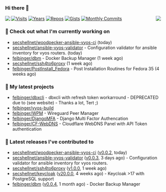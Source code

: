 ### Hi there 👋

<img align="left" src="https://github-readme-stats.vercel.app/api?username=felbinger&theme=dark">
<img align="right" src="https://github-readme-stats.vercel.app/api/top-langs/?username=felbinger&theme=dark">

[![Visits](https://badges.pufler.dev/visits/felbinger/felbinger?style=flat-square&color=black&logo=github)](https://github.com/felbinger)
[![Years](https://badges.pufler.dev/years/felbinger?style=flat-square&color=black&logo=github)](https://github.com/felbinger)
[![Repos](https://badges.pufler.dev/repos/felbinger?style=flat-square&color=black&logo=github)](https://github.com/felbinger?tab=repositories)
[![Gists](https://badges.pufler.dev/gists/felbinger?style=flat-square&color=black&logo=github)](https://gist.github.com/felbinger)
[![Monthly Commits](https://badges.pufler.dev/commits/monthly/felbinger?style=flat-square&color=black&logo=github)](https://github.com/felbinger)

### :construction_worker: Check out what I'm currently working on

- [secshellnet/woodpecker-ansible-vyos-ci](https://github.com/secshellnet/woodpecker-ansible-vyos-ci) (today)
- [secshellnet/ansible-vyos-validator](https://github.com/secshellnet/ansible-vyos-validator) - Configuration validator for ansible inventory for vyos routers. (today)
- [felbinger/dbm](https://github.com/felbinger/dbm) - Docker Backup Manager (1 week ago)
- [secshellnet/ssh4to6proxy](https://github.com/secshellnet/ssh4to6proxy) (1 week ago)
- [felbinger/PostInstall_Fedora](https://github.com/felbinger/PostInstall_Fedora) - Post Installation Routines for Fedora 35 (4 weeks ago)

### :seedling: My latest projects

- [felbinger/dbxcli](https://github.com/felbinger/dbxcli) - dbxcli with refresh token workarround - DEPRECATED due to (see website) - Thanks a lot, Tert ;)
- [felbinger/vyos-build](https://github.com/felbinger/vyos-build)
- [felbinger/WPM](https://github.com/felbinger/WPM) - Wireguard Peer Manager
- [felbinger/DjangoMFA](https://github.com/felbinger/DjangoMFA) - Django Multi Factor Authencation
- [felbinger/CF-WebDNS](https://github.com/felbinger/CF-WebDNS) - Cloudflare WebDNS Panel with API Token authentication

### :telescope: Latest releases I've contributed to

- [secshellnet/woodpecker-ansible-vyos-ci](https://github.com/secshellnet/woodpecker-ansible-vyos-ci) ([v0.0.2](https://github.com/secshellnet/woodpecker-ansible-vyos-ci/releases/tag/v0.0.2), today)
- [secshellnet/ansible-vyos-validator](https://github.com/secshellnet/ansible-vyos-validator) ([v0.0.3](https://github.com/secshellnet/ansible-vyos-validator/releases/tag/v0.0.3), 3 days ago) - Configuration validator for ansible inventory for vyos routers.
- [secshellnet/ssh4to6proxy](https://github.com/secshellnet/ssh4to6proxy) ([v1.0.0](https://github.com/secshellnet/ssh4to6proxy/releases/tag/v1.0.0), 1 week ago)
- [secshellnet/keycloak](https://github.com/secshellnet/keycloak) ([v20.0.0](https://github.com/secshellnet/keycloak/releases/tag/v20.0.0), 4 weeks ago) - Keycloak &gt;17 with PostgreSQL support
- [felbinger/dbm](https://github.com/felbinger/dbm) ([v0.0.4](https://github.com/felbinger/dbm/releases/tag/v0.0.4), 1 month ago) - Docker Backup Manager
